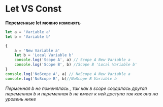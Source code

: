 # Let VS Const

**Переменные let можно изменять**

```javascript
let a = 'Variable a'
let b = 'Variable b'

{
    a = 'New Variable a'
    let b = 'Local Variable b'
    console.log('Scope A', a) // Scope A New Variable a
    console.log('Scope B', b) //Scope B 'Local Variable b'
}
console.log('NoScope A', a) // NoScope A New Variable a
console.log('NoScope B', b)//NoScope B Variable b
```
*Перменная b не поменялась , так как в scope создалась другая переменная b и переменная b не имеет к ней доступа так как она на уровень ниже*
